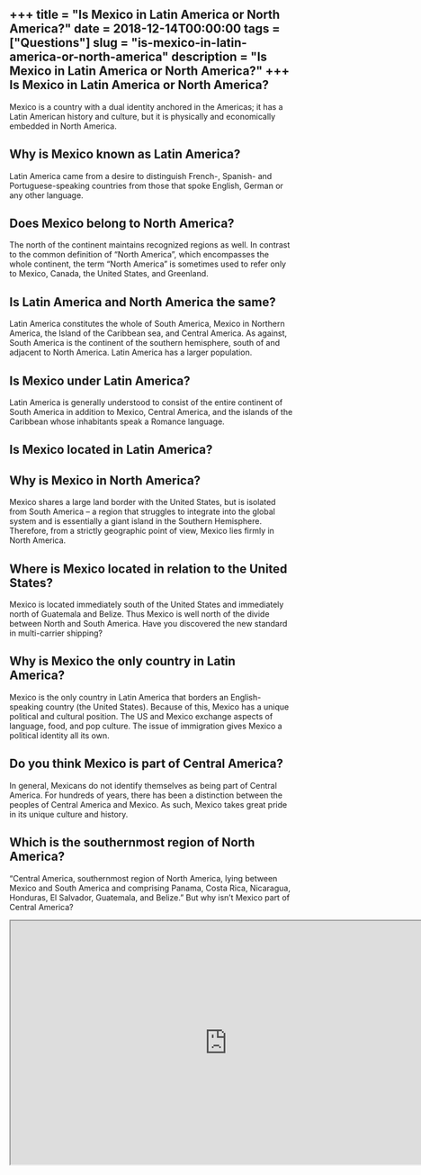 +++
title = "Is Mexico in Latin America or North America?"
date = 2018-12-14T00:00:00
tags = ["Questions"]
slug = "is-mexico-in-latin-america-or-north-america"
description = "Is Mexico in Latin America or North America?"
+++
Is Mexico in Latin America or North America?
--------------------------------------------

Mexico is a country with a dual identity anchored in the Americas; it has a Latin American history and culture, but it is physically and economically embedded in North America.

Why is Mexico known as Latin America?
-------------------------------------

Latin America came from a desire to distinguish French-, Spanish- and Portuguese-speaking countries from those that spoke English, German or any other language.

Does Mexico belong to North America?
------------------------------------

The north of the continent maintains recognized regions as well. In contrast to the common definition of “North America”, which encompasses the whole continent, the term “North America” is sometimes used to refer only to Mexico, Canada, the United States, and Greenland.

Is Latin America and North America the same?
--------------------------------------------

Latin America constitutes the whole of South America, Mexico in Northern America, the Island of the Caribbean sea, and Central America. As against, South America is the continent of the southern hemisphere, south of and adjacent to North America. Latin America has a larger population.

Is Mexico under Latin America?
------------------------------

Latin America is generally understood to consist of the entire continent of South America in addition to Mexico, Central America, and the islands of the Caribbean whose inhabitants speak a Romance language.

Is Mexico located in Latin America?
-----------------------------------

Why is Mexico in North America?
-------------------------------

Mexico shares a large land border with the United States, but is isolated from South America – a region that struggles to integrate into the global system and is essentially a giant island in the Southern Hemisphere. Therefore, from a strictly geographic point of view, Mexico lies firmly in North America.

Where is Mexico located in relation to the United States?
---------------------------------------------------------

Mexico is located immediately south of the United States and immediately north of Guatemala and Belize. Thus Mexico is well north of the divide between North and South America. Have you discovered the new standard in multi-carrier shipping?

Why is Mexico the only country in Latin America?
------------------------------------------------

Mexico is the only country in Latin America that borders an English-speaking country (the United States). Because of this, Mexico has a unique political and cultural position. The US and Mexico exchange aspects of language, food, and pop culture. The issue of immigration gives Mexico a political identity all its own.

Do you think Mexico is part of Central America?
-----------------------------------------------

In general, Mexicans do not identify themselves as being part of Central America. For hundreds of years, there has been a distinction between the peoples of Central America and Mexico. As such, Mexico takes great pride in its unique culture and history.

Which is the southernmost region of North America?
--------------------------------------------------

“Central America, southernmost region of North America, lying between Mexico and South America and comprising Panama, Costa Rica, Nicaragua, Honduras, El Salvador, Guatemala, and Belize.” But why isn’t Mexico part of Central America?

<iframe allow="accelerometer; autoplay; clipboard-write; encrypted-media; gyroscope; picture-in-picture" allowfullscreen="" class="__youtube_prefs__  epyt-is-override  no-lazyload" data-no-lazy="1" data-origheight="433" data-origwidth="770" data-skipgform_ajax_framebjll="" height="433" id="_ytid_96546" loading="lazy" src="https://www.youtube.com/embed/ZBw35Ze3bg8?enablejsapi=1&autoplay=0&cc_load_policy=0&cc_lang_pref=&iv_load_policy=1&loop=0&modestbranding=0&rel=1&fs=1&playsinline=0&autohide=2&theme=dark&color=red&controls=1&" title="YouTube player" width="770"></iframe>